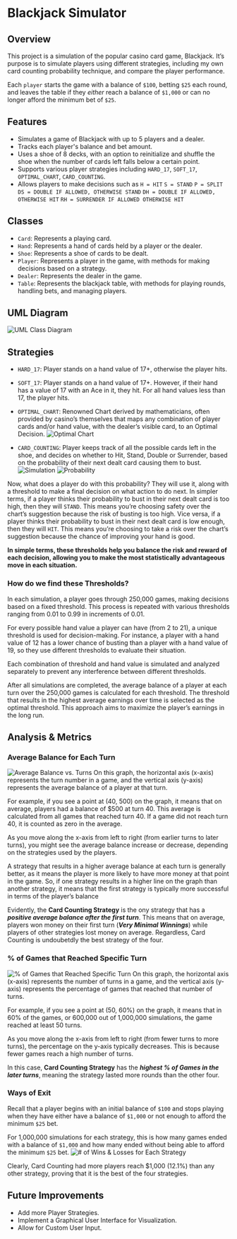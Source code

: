 # Blackjack Simulator
## Overview
This project is a simulation of the popular casino card game, Blackjack. It’s purpose is to simulate players using different strategies, including my own card counting probability technique, and compare the player performance. 

Each `player` starts the game with a balance of `$100`, betting `$25` each round, and leaves the table if they *either* reach a balance of `$1,000` or can no longer afford the minimum bet of `$25`.

## Features
- Simulates a game of Blackjack with up to 5 players and a dealer.
- Tracks each player's balance and bet amount.
- Uses a shoe of 8 decks, with an option to reinitialize and shuffle the shoe when the number of cards left falls below a certain point.
- Supports various player strategies including `HARD_17`, `SOFT_17`, `OPTIMAL_CHART`, `CARD_COUNTING`.
- Allows players to make decisions such as 
    `H = HIT`
    `S = STAND`
    `P = SPLIT`
    `DS = DOUBLE IF ALLOWED, OTHERWISE STAND`
    `DH = DOUBLE IF ALLOWED, OTHERWISE HIT`
    `RH = SURRENDER IF ALLOWED OTHERWISE HIT`

## Classes
- `Card`: Represents a playing card.
- `Hand`: Represents a hand of cards held by a player or the dealer.
- `Shoe`: Represents a shoe of cards to be dealt.
- `Player`: Represents a player in the game, with methods for making decisions based on a strategy.
- `Dealer`: Represents the dealer in the game.
- `Table`: Represents the blackjack table, with methods for playing rounds, handling bets, and managing players.
## UML Diagram
![UML Class Diagram](Pics/BlackJack_UML_Diagram.png)

## Strategies
- `HARD_17`: Player stands on a hand value of 17+, otherwise the player hits.
- `SOFT_17`: Player stands on a hand value of 17+. However, if their hand has a value of 17 with an Ace in it, they hit. For all hand values less than 17, the player hits.
- `OPTIMAL_CHART`: Renowned Chart derived by mathematicians, often provided by casino’s themselves that maps any combination of player cards and/or hand value, with the dealer’s visible card, to an Optimal Decision. 
![Optimal Chart](Pics/Optimal_Chart.png)

- `CARD_COUNTING`: Player keeps track of all the possible cards left in the shoe, and decides on whether to Hit, Stand, Double or Surrender, based on the probability of their next dealt card causing them to bust.
![Simulation](Pics/CardCount_Explanation1.png)
![Probability](Pics/Probability_Equation.png)

Now, what does a player do with this probability? They will use it, along with a threshold to make a final decision on what action to do next. 
In simpler terms, if a player thinks their probability to bust in their next dealt card is too high, then they will `STAND`. This means you’re choosing safety over the chart’s suggestion because the risk of busting is too high. Vice versa, if a player thinks their probability to bust in their next dealt card is low enough, then they will `HIT`. This means you’re choosing to take a risk over the chart’s suggestion because the chance of improving your hand is good.

**In simple terms, these thresholds help you balance the risk and reward of each decision, allowing you to make the most statistically advantageous move in each situation.**

### How do we find these Thresholds? 
In each simulation, a player goes through 250,000 games, making decisions based on a fixed threshold. This process is repeated with various thresholds ranging from 0.01 to 0.99 in increments of 0.01.

For every possible hand value a player can have (from 2 to 21), a unique threshold is used for decision-making. For instance, a player with a hand value of 12 has a lower chance of busting than a player with a hand value of 19, so they use different thresholds to evaluate their situation.

Each combination of threshold and hand value is simulated and analyzed separately to prevent any interference between different thresholds.

After all simulations are completed, the average balance of a player at each turn over the 250,000 games is calculated for each threshold. The threshold that results in the highest average earnings over time is selected as the optimal threshold. This approach aims to maximize the player’s earnings in the long run.

## Analysis & Metrics
### Average Balance for Each Turn
![Average Balance vs. Turns](Pics/AverageBalancePlot.png)
On this graph, the horizontal axis (x-axis) represents the turn number in a game, and the vertical axis (y-axis) represents the average balance of a player at that turn.

For example, if you see a point at (40, 500) on the graph, it means that on average, players had a balance of $500 at turn 40. This average is calculated from all games that reached turn 40. If a game did not reach turn 40, it is counted as zero in the average.

As you move along the x-axis from left to right (from earlier turns to later turns), you might see the average balance increase or decrease, depending on the strategies used by the players.

A strategy that results in a higher average balance at each turn is generally better, as it means the player is more likely to have more money at that point in the game. So, if one strategy results in a higher line on the graph than another strategy, it means that the first strategy is typically more successful in terms of the player’s balance

Evidently, the **Card Counting Strategy** is the ony strategy that has a ***positive average balance after the first turn***. This means that on average, players won money on their first turn (***Very Minimal Winnings***) while players of other strategies lost money on average. Regardless, Card Counting is undoubetdly the best strategy of the four.

### % of Games that Reached Specific Turn
![% of Games that Reached Specific Turn](Pics/TurnsReachedPlot.png)
On this graph, the horizontal axis (x-axis) represents the number of turns in a game, and the vertical axis (y-axis) represents the percentage of games that reached that number of turns.

For example, if you see a point at (50, 60%) on the graph, it means that in 60% of the games, or 600,000 out of 1,000,000 simulations, the game reached at least 50 turns.

As you move along the x-axis from left to right (from fewer turns to more turns), the percentage on the y-axis typically decreases. This is because fewer games reach a high number of turns.

In this case, **Card Counting Strategy** has the ***highest % of Games in the later turns***, meaning the strategy lasted more rounds than the other four.

### Ways of Exit
Recall that a player begins with an initial balance of `$100` and stops playing when they have either have a balance of `$1,000` or not enough to afford the minimum `$25` bet.

For 1,000,000 simulations for each strategy, this is how many games ended with a balance of `$1,000` and how many ended without being able to afford the minimum `$25` bet.
![# of Wins & Losses for Each Strategy](Pics/WinsLossesPlot.png)

Clearly, Card Counting had more players reach $1,000 (12.1%) than any other strategy, proving that it is the best of the four strategies.

## Future Improvements
- Add more Player Strategies.
- Implement a Graphical User Interface for Visualization.
- Allow for Custom User Input.